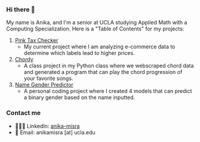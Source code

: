 ### Hi there 👋 ###
My name is Anika, and I'm a senior at UCLA studying Applied Math with a Computing Specialization. Here is a "Table of Contents" for my projects: 
1. [Pink Tax Checker](https://github.com/anikamisra/pink-tax)
   - My current project where I am analyzing e-commerce data to determine which labels lead to higher prices. 
2. [Chordy](https://github.com/anikamisra/PIC16B-project)
   - A class project in my Python class where we webscraped chord data and generated a program that can play the chord progression of your favorite songs. 
3. [Name Gender Predictor](https://github.com/anikamisra/name-gender-prediction)
   - A personal coding project where I created 4 models that can predict a binary gender based on the name inputted. 

### Contact me ### 
- 👨🏻‍💻 LinkedIn: [anika-misra](https://www.linkedin.com/in/anika-misra/)
- 📧 Email: anikamisra [at] ucla.edu
  

